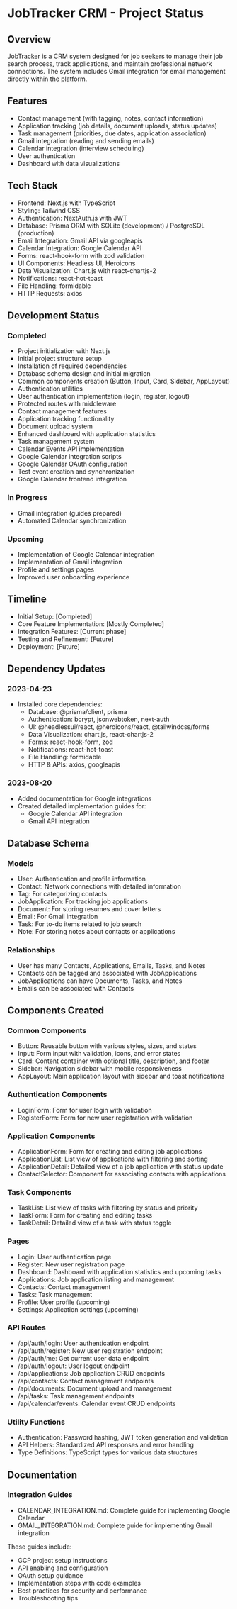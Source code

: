 # JobTracker CRM - Project Status

## Overview
JobTracker is a CRM system designed for job seekers to manage their job search process, track applications, and maintain professional network connections. The system includes Gmail integration for email management directly within the platform.

## Features
- Contact management (with tagging, notes, contact information)
- Application tracking (job details, document uploads, status updates)
- Task management (priorities, due dates, application association)
- Gmail integration (reading and sending emails)
- Calendar integration (interview scheduling)
- User authentication
- Dashboard with data visualizations

## Tech Stack
- Frontend: Next.js with TypeScript
- Styling: Tailwind CSS
- Authentication: NextAuth.js with JWT
- Database: Prisma ORM with SQLite (development) / PostgreSQL (production)
- Email Integration: Gmail API via googleapis
- Calendar Integration: Google Calendar API
- Forms: react-hook-form with zod validation
- UI Components: Headless UI, Heroicons
- Data Visualization: Chart.js with react-chartjs-2
- Notifications: react-hot-toast
- File Handling: formidable
- HTTP Requests: axios

## Development Status

### Completed
- Project initialization with Next.js
- Initial project structure setup
- Installation of required dependencies
- Database schema design and initial migration
- Common components creation (Button, Input, Card, Sidebar, AppLayout)
- Authentication utilities
- User authentication implementation (login, register, logout)
- Protected routes with middleware
- Contact management features
- Application tracking functionality
- Document upload system
- Enhanced dashboard with application statistics
- Task management system
- Calendar Events API implementation
- Google Calendar integration scripts
- Google Calendar OAuth configuration
- Test event creation and synchronization
- Google Calendar frontend integration

### In Progress
- Gmail integration (guides prepared)
- Automated Calendar synchronization

### Upcoming
- Implementation of Google Calendar integration
- Implementation of Gmail integration
- Profile and settings pages
- Improved user onboarding experience

## Timeline
- Initial Setup: [Completed]
- Core Feature Implementation: [Mostly Completed]
- Integration Features: [Current phase]
- Testing and Refinement: [Future]
- Deployment: [Future]

## Dependency Updates

### 2023-04-23
- Installed core dependencies:
  - Database: @prisma/client, prisma
  - Authentication: bcrypt, jsonwebtoken, next-auth
  - UI: @headlessui/react, @heroicons/react, @tailwindcss/forms
  - Data Visualization: chart.js, react-chartjs-2
  - Forms: react-hook-form, zod
  - Notifications: react-hot-toast
  - File Handling: formidable
  - HTTP & APIs: axios, googleapis

### 2023-08-20
- Added documentation for Google integrations
- Created detailed implementation guides for:
  - Google Calendar API integration
  - Gmail API integration

## Database Schema

### Models
- User: Authentication and profile information
- Contact: Network connections with detailed information
- Tag: For categorizing contacts
- JobApplication: For tracking job applications
- Document: For storing resumes and cover letters
- Email: For Gmail integration
- Task: For to-do items related to job search
- Note: For storing notes about contacts or applications

### Relationships
- User has many Contacts, Applications, Emails, Tasks, and Notes
- Contacts can be tagged and associated with JobApplications
- JobApplications can have Documents, Tasks, and Notes
- Emails can be associated with Contacts

## Components Created

### Common Components
- Button: Reusable button with various styles, sizes, and states
- Input: Form input with validation, icons, and error states
- Card: Content container with optional title, description, and footer
- Sidebar: Navigation sidebar with mobile responsiveness
- AppLayout: Main application layout with sidebar and toast notifications

### Authentication Components
- LoginForm: Form for user login with validation
- RegisterForm: Form for new user registration with validation

### Application Components
- ApplicationForm: Form for creating and editing job applications
- ApplicationList: List view of applications with filtering and sorting
- ApplicationDetail: Detailed view of a job application with status update
- ContactSelector: Component for associating contacts with applications

### Task Components
- TaskList: List view of tasks with filtering by status and priority
- TaskForm: Form for creating and editing tasks
- TaskDetail: Detailed view of a task with status toggle

### Pages
- Login: User authentication page
- Register: New user registration page
- Dashboard: Dashboard with application statistics and upcoming tasks
- Applications: Job application listing and management
- Contacts: Contact management
- Tasks: Task management
- Profile: User profile (upcoming)
- Settings: Application settings (upcoming)

### API Routes
- /api/auth/login: User authentication endpoint
- /api/auth/register: New user registration endpoint
- /api/auth/me: Get current user data endpoint
- /api/auth/logout: User logout endpoint
- /api/applications: Job application CRUD endpoints
- /api/contacts: Contact management endpoints
- /api/documents: Document upload and management
- /api/tasks: Task management endpoints
- /api/calendar/events: Calendar event CRUD endpoints

### Utility Functions
- Authentication: Password hashing, JWT token generation and validation
- API Helpers: Standardized API responses and error handling
- Type Definitions: TypeScript types for various data structures 

## Documentation

### Integration Guides
- CALENDAR_INTEGRATION.md: Complete guide for implementing Google Calendar
- GMAIL_INTEGRATION.md: Complete guide for implementing Gmail integration

These guides include:
- GCP project setup instructions
- API enabling and configuration
- OAuth setup guidance
- Implementation steps with code examples
- Best practices for security and performance
- Troubleshooting tips 